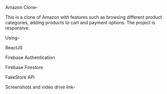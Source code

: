 Amazon Clone-

This is a clone of Amazon with features such as browsing different product categories, adding products to cart and payment options. The project is responsive.

Using-

ReactJS

Firebase Authentication

Firebase Firestore

FakeStore API


Screenshots and video drive link-






